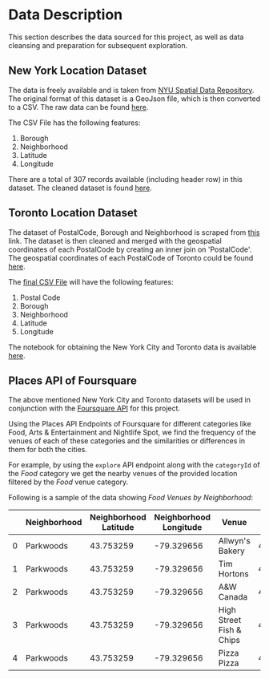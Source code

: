 # Data Description

This section describes the data sourced for this project, as well as data cleansing and preparation for subsequent exploration.

## New York Location Dataset

The data is freely available and is taken from [NYU Spatial Data Repository](https://geo.nyu.edu/catalog/nyu_2451_34572). The original format of this dataset is a GeoJson file, which is then converted to a CSV. The raw data can be found [here](http://tiny.cc/n82g7y).

The CSV File has the following features:
1. Borough
2. Neighborhood
3. Latitude
4. Longitude

There are a total of 307 records available (including header row) in this dataset. The cleaned dataset is found [here](http://tiny.cc/8s7m7y).  


## Toronto Location Dataset

The dataset of PostalCode, Borough and Neighborhood is scraped from [this](https://en.wikipedia.org/wiki/List_of_postal_codes_of_Canada:_M) link.
The dataset is then cleaned and merged with the geospatial coordinates of each PostalCode by creating an inner join on 'PostalCode'. The geospatial coordinates of each PostalCode of Toronto could be found [here](http://tiny.cc/od8m7y). 

The [final CSV File](http://tiny.cc/gaan7y) will have the following features:
1. Postal Code
2. Borough
3. Neighborhood
4. Latitude
5. Longitude

The notebook for obtaining the New York City and Toronto data is available [here](http://tiny.cc/a39m7y).  


## Places API of Foursquare

The above mentioned New York City and Toronto datasets will be used in conjunction with the [Foursquare API](https://foursquare.com/) for this project. 

Using the Places API Endpoints of Foursquare for different categories like Food, Arts & Entertainment and Nightlife Spot, we find the frequency of the venues of each of these categories and the similarities or differences in them for both the cities.

For example, by using the `explore` API endpoint along with the `categoryId` of the *Food* category we get the nearby venues of the provided location filtered by the *Food* venue category.

Following is a sample of the data showing *Food Venues by Neighborhood*:

|    	| Neighborhood 	| Neighborhood Latitude 	| Neighborhood Longitude 	| Venue                    	| Venue Latitude 	| Venue Longitude 	| Venue Category       	|
|----	|--------------	|-----------------------	|------------------------	|--------------------------	|----------------	|-----------------	|----------------------	|
| 0  	| Parkwoods    	| 43.753259             	| -79.329656             	| Allwyn's Bakery          	| 43.759840      	| -79.324719      	| Caribbean Restaurant 	|
| 1  	| Parkwoods    	| 43.753259             	| -79.329656             	| Tim Hortons              	| 43.760668      	| -79.326368      	| Café                 	|
| 2  	| Parkwoods    	| 43.753259             	| -79.329656             	| A&W Canada               	| 43.760643      	| -79.326865      	| Fast Food Restaurant 	|
| 3  	| Parkwoods    	| 43.753259             	| -79.329656             	| High Street Fish & Chips 	| 43.745260      	| -79.324949      	| Fish & Chips Shop    	|
| 4  	| Parkwoods    	| 43.753259             	| -79.329656             	| Pizza Pizza              	| 43.760231      	| -79.325666      	| Pizza Place          	|
